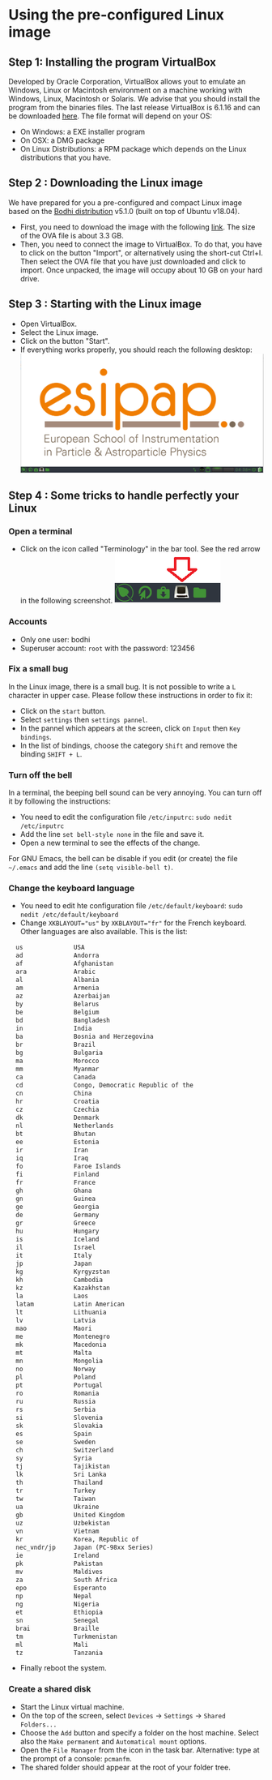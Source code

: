 # Using the pre-configured Linux image

## Step 1: Installing the program VirtualBox

Developed by Oracle Corporation, VirtualBox allows yout to emulate an Windows, Linux or Macintosh environment on a machine working with Windows, Linux, Macintosh or Solaris. We advise that you should install the program from the binaries files. The last release VirtualBox is 6.1.16 and can be downloaded [here](https://www.virtualbox.org/wiki/Downloads). The file format will depend on your OS:
  - On Windows: a EXE installer program
  - On OSX: a DMG package
  - On Linux Distributions: a RPM package which depends on the Linux distributions that you have.

## Step 2 : Downloading the Linux image

We have prepared for you a pre-configured and compact Linux image based on the [Bodhi distribution](https://www.bodhilinux.com/) v5.1.0 (built on top of Ubuntu v18.04).

   - First, you need to download the image with the following [link](https://drive.google.com/file/d/1E1WTxtac5Pi1Oy6g8gaxnUnF5bRZP5CG/view?usp=sharing). The size of the OVA file is about 3.3 GB.
   - Then, you need to connect the image to VirtualBox. To do that, you have to click on the button "Import", or alternatively using the short-cut Ctrl+I. Then select the OVA file that you have just downloaded and click to import. Once unpacked, the image will occupy about 10 GB on your hard drive.
   
## Step 3 : Starting with the Linux image

   - Open VirtualBox.
   - Select the Linux image.
   - Click on the button "Start".
   - If everything works properly, you should reach the following desktop: ![Desktop](screenshot.png)

## Step 4 : Some tricks to handle perfectly your Linux 

### Open a terminal

   - Click on the icon called "Terminology" in the bar tool. See the red arrow in the following screenshot. ![Terminplogy of the icon](screenshot2.png)

### Accounts

   - Only one user: bodhi
   - Superuser account: `root` with the password: 123456
   
### Fix a small bug

In the Linux image, there is a small bug. It is not possible to write a `L` character in upper case. Please follow these instructions in order to fix it:
   - Click on the `start` button.
   - Select `settings` then `settings pannel`.
   - In the pannel which appears at the screen, click on `Input` then `Key bindings`.
   - In the list of bindings, choose the category `Shift` and remove the binding `SHIFT + L`.


### Turn off the bell

In a terminal, the beeping bell sound can be very annoying. You can turn off it by following the instructions:
   - You need to edit the configuration file `/etc/inputrc`:
```sudo nedit /etc/inputrc ```
   - Add the line `set bell-style none` in the file and save it.
   - Open a new terminal to see the effects of the change.
   
For GNU Emacs, the bell can be disable if you edit (or create) the file `~/.emacs` and add the line `(setq visible-bell t)`.
   
### Change the keyboard language

   - You need to edit hte configuration file `/etc/default/keyboard`:
   ```sudo nedit /etc/default/keyboard```
   - Change `XKBLAYOUT="us"` by `XKBLAYOUT="fr"` for the French keyboard. Other languages are also available. This is the list:
```
  us              USA
  ad              Andorra
  af              Afghanistan
  ara             Arabic
  al              Albania
  am              Armenia
  az              Azerbaijan
  by              Belarus
  be              Belgium
  bd              Bangladesh
  in              India
  ba              Bosnia and Herzegovina
  br              Brazil
  bg              Bulgaria
  ma              Morocco
  mm              Myanmar
  ca              Canada
  cd              Congo, Democratic Republic of the
  cn              China
  hr              Croatia
  cz              Czechia
  dk              Denmark
  nl              Netherlands
  bt              Bhutan
  ee              Estonia
  ir              Iran
  iq              Iraq
  fo              Faroe Islands
  fi              Finland
  fr              France
  gh              Ghana
  gn              Guinea
  ge              Georgia
  de              Germany
  gr              Greece
  hu              Hungary
  is              Iceland
  il              Israel
  it              Italy
  jp              Japan
  kg              Kyrgyzstan
  kh              Cambodia
  kz              Kazakhstan
  la              Laos
  latam           Latin American
  lt              Lithuania
  lv              Latvia
  mao             Maori
  me              Montenegro
  mk              Macedonia
  mt              Malta
  mn              Mongolia
  no              Norway
  pl              Poland
  pt              Portugal
  ro              Romania
  ru              Russia
  rs              Serbia
  si              Slovenia
  sk              Slovakia
  es              Spain
  se              Sweden
  ch              Switzerland
  sy              Syria
  tj              Tajikistan
  lk              Sri Lanka
  th              Thailand
  tr              Turkey
  tw              Taiwan
  ua              Ukraine
  gb              United Kingdom
  uz              Uzbekistan
  vn              Vietnam
  kr              Korea, Republic of
  nec_vndr/jp     Japan (PC-98xx Series)
  ie              Ireland
  pk              Pakistan
  mv              Maldives
  za              South Africa
  epo             Esperanto
  np              Nepal
  ng              Nigeria
  et              Ethiopia
  sn              Senegal
  brai            Braille
  tm              Turkmenistan
  ml              Mali
  tz              Tanzania
```  
   - Finally reboot the system.

### Create a shared disk

   - Start the Linux virtual machine.
   - On the top of the screen, select `Devices` -> `Settings` -> `Shared Folders...`
   - Choose the `Add` button and specify a folder on the host machine. Select also the `Make permanent` and `Automatical mount` options.
   - Open the `File Manager` from the icon in the task bar. Alternative: type at the prompt of a console: `pcmanfm`.
   - The shared folder should appear at the root of your folder tree.
   
